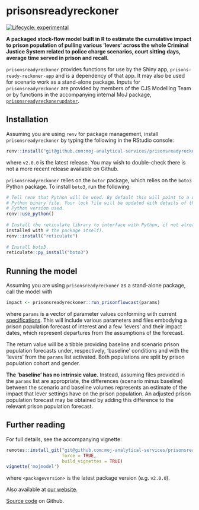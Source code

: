 
<!--

INSTRUCTIONS:

Rendering README
----------------

Render `README.Rmd` regularly, to keep `README.md` up-to-date:

devtools::build_readme()

You could also use GitHub Actions to re-render README.Rmd every time you push.
An example workflow can be found here:
<https://github.com/r-lib/actions/tree/v1/examples>.

You can also embed plots, for example:

#```{r pressure, echo = FALSE}
#plot(pressure)
#```

In that case, commit and push the resulting figure files so they display on
GitHub and CRAN.


Using pkgdown to generate web documentation
-------------------------------------------

Assuming you have installed pkgdown, configure your package (once) to use
pkgdown:
    usethis::use_pkgdown()

Add the address of the website to the url field in the _pkgdown.yml file and
build the site:
    pkgdown::build_site()

Optionally add a reference section to the _pkgdown.yml file and re-compile the
index:
    pkgdown::build_reference_index()

-->

# prisonsreadyreckoner

<!-- badges: start -->

[![Lifecycle:
experimental](https://img.shields.io/badge/lifecycle-experimental-orange.svg)](https://lifecycle.r-lib.org/articles/stages.html#experimental)
<!-- badges: end -->

**A packaged stock-flow model built in R to estimate the cumulative
impact to prison population of pulling various ‘levers’ across the whole
Criminal Justice System related to police charge scenarios, court
sitting days, average time served in prison and recall.**

`prisonsreadyreckoner` provides functions for use by the Shiny app,
`prisons-ready-reckoner-app` and is a dependency of that app. It may
also be used for scenario work as a stand-alone package. Inputs for
`prisonsreadyreckoner` are provided by members of the CJS Modelling Team
or by functions in the accompanying internal MoJ package,
[`prisonsreadyreckonerupdater`](https://github.com/moj-analytical-services/prisonsreadyreckonerupdater).

## Installation

Assuming you are using `renv` for package management, install
`prisonsreadyreckoner` by typing the following in the RStudio console:

``` r
renv::install("git@github.com:moj-analytical-services/prisonsreadyreckoner.git@v2.0.0")
```

where `v2.0.0` is the latest release. You may wish to double-check there
is not a more recent release available on Github.

`prisonsreadyreckoner` relies on the `botor` package, which relies on
the `boto3` Python package. To install `boto3`, run the following:

``` r
# Tell renv that Python will be used. By default this will point to a default
# Python binary file. Your lock file will be updated with details of the
# Python version used.
renv::use_python()
  
# Install the reticulate library to interface with Python, if not already
installed with # the package itself).
renv::install("reticulate")
  
# Install boto3.
reticulate::py_install("boto3")
```

## Running the model

Assuming you are using `prisonsreadyreckoner` as a stand-alone package,
call the model with

``` r
impact <- prisonsreadyreckoner::run_prisonflowcast(params)
```

where `params` is a vector of parameter values conforming with current
[specifications](https://model-redevelopment-website.apps.alpha.mojanalytics.xyz/packages/r/prisonsreadyreckoner/articles/params.html).
This will include various parameters and files embodying a prison
population forecast of interest and a few ‘levers’ and their impact
dates, which represent departures from the assumptions of the forecast.

The return value will be a tibble providing baseline and scenario prison
population forecasts under, respectively, ‘baseline’ conditions and with
the ‘levers’ from the `params` list activated. Both populations are
split by prison population cohort and gender.

**The ‘baseline’ has no intrinsic value.** Instead, assuming files
provided in the `params` list are appropriate, the differences (scenario
minus baseline) between the scenario and baseline volumes represents an
estimate of the impact that lever settings have on the prison
population. An adjusted prison population forecast may be obtained by
adding this difference to the relevant prison population forecast.

## Further reading

For full details, see the accompanying vignette:

``` r
remotes::install_git("git@github.com:moj-analytical-services/prisonsreadyreckoner.git@<packageversion>",
                     force = TRUE,
                     build_vignettes = TRUE)
vignette('mojmodel')
```

where `<packageversion>` is the latest package version (e.g. `v2.0.0`).

Also available at [our
website](https://model-redevelopment-website.apps.live.cloud-platform.service.justice.gov.uk/).

[Source
code](https://github.com/moj-analytical-services/prisonsreadyreckoner/)
on Github.
